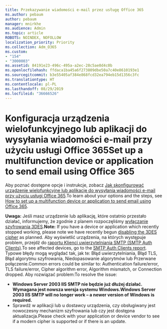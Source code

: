 ```yaml
---
title: Przekazywanie wiadomości e-mail przez usługę Office 365
ms.author: pebaum
author: pebaum
manager: mnirkhe
ms.audience: Admin
ms.topic: article
ROBOTS: NOINDEX, NOFOLLOW
localization_priority: Priority
ms.collection: Adm_O365
ms.custom:
- "154"
- "3000003"
ms.assetid: 84191e23-496c-495a-a2ec-28c5ae0d4c0b
ms.openlocfilehash: ffdaca1ba45a6f273809dbe50a7c40e8610193e1
ms.sourcegitcommit: b3e55405af384e868fcd32ea794eb15d1356c3fc
ms.translationtype: HT
ms.contentlocale: pl-PL
ms.lasthandoff: 08/29/2019
ms.locfileid: "36666526"
---
```

# <a name="set-up-a-multifunction-device-or-application-to-send-email-using-office-365"></a><span data-ttu-id="c07e7-102">Konfiguracja urządzenia wielofunkcyjnego lub aplikacji do wysyłania wiadomości e-mail przy użyciu usługi Office 365</span><span class="sxs-lookup"><span data-stu-id="c07e7-102">Set up a multifunction device or application to send email using Office 365</span></span>

<span data-ttu-id="c07e7-103">Aby poznać dostępne opcje i instrukcje, zobacz [Jak skonfigurować urządzenie wielofunkcyjne lub aplikację do wysyłania wiadomości e-mail przy użyciu usługi Office 365](https://support.office.com/article/69f58e99-c550-4274-ad18-c805d654b4c4).</span><span class="sxs-lookup"><span data-stu-id="c07e7-103">To learn about your options and the steps, see [How to set up a multifunction device or application to send email using Office 365](https://support.office.com/article/69f58e99-c550-4274-ad18-c805d654b4c4).</span></span>
  
<span data-ttu-id="c07e7-104">**Uwaga:** Jeśli masz urządzenie lub aplikację, które ostatnio przestało działać, informujemy, że zgodnie z planem rozpoczęliśmy [wyłączanie szyfrowania 3DES](https://docs.microsoft.com/office365/securitycompliance/technical-reference-details-about-encryption).</span><span class="sxs-lookup"><span data-stu-id="c07e7-104">**Note:** If you have a device or application which recently stopped working, please note we have recently begun [disabling the 3DES cipher](https://docs.microsoft.com/office365/securitycompliance/technical-reference-details-about-encryption) as planned.</span></span> <span data-ttu-id="c07e7-105">Aby wyświetlić urządzenia, na których występuje problem, przejdź do [raportu Klienci uwierzytelniania SMTP (SMTP Auth Clients)](https://protection.office.com/mailflow/dashboard).</span><span class="sxs-lookup"><span data-stu-id="c07e7-105">To see affected devices, go to the [SMTP Auth Clients report](https://protection.office.com/mailflow/dashboard).</span></span> <span data-ttu-id="c07e7-106">Typowe błędy mogą wyglądać tak, jak te: Błąd uwierzytelniania, Błąd TLS, Błąd algorytmu szyfrowania, Niedopasowanie algorytmów lub Przerwane połączenie.</span><span class="sxs-lookup"><span data-stu-id="c07e7-106">Common errors could be similar to: Authentication failure/error, TLS failure/error, Cipher algorithm error, Algorithm mismatch, or Connection dropped.</span></span> <span data-ttu-id="c07e7-107">Aby rozwiązać problem:</span><span class="sxs-lookup"><span data-stu-id="c07e7-107">To resolve the issue:</span></span>
 - <span data-ttu-id="c07e7-108">**Windows Server 2003 IIS SMTP nie będzie już dłużej działać. Wymagana jest nowsza wersja systemu Windows.**</span><span class="sxs-lookup"><span data-stu-id="c07e7-108">**Windows Server 2003 IIS SMTP will no longer work – a newer version of Windows is required.**</span></span>  
 - <span data-ttu-id="c07e7-109">Sprawdź w aplikacji lub u dostawcy urządzenia, czy obsługiwany jest nowoczesny mechanizm szyfrowania lub czy jest dostępna aktualizacja.</span><span class="sxs-lookup"><span data-stu-id="c07e7-109">Please check with your application or device vendor to see if a modern cipher is supported or if there is an update.</span></span>
